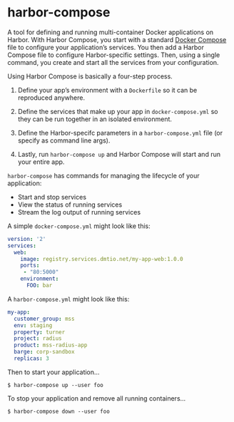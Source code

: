 # harbor-compose

A tool for defining and running multi-container Docker applications on Harbor.  With Harbor Compose, you start with a standard [Docker Compose](https://docs.docker.com/compose/) file to configure your application’s services. You then add a Harbor Compose file to configure Harbor-specific settings.  Then, using a single command, you create and start all the services from your configuration.

Using Harbor Compose is basically a four-step process.

1. Define your app’s environment with a `Dockerfile` so it can be reproduced anywhere.

2. Define the services that make up your app in `docker-compose.yml` so they can be run together in an isolated environment.

3. Define the Harbor-specifc parameters in a `harbor-compose.yml` file (or specify as command line args).

4. Lastly, run `harbor-compose up` and Harbor Compose will start and run your entire app.


`harbor-compose` has commands for managing the lifecycle of your application:

- Start and stop services
- View the status of running services
- Stream the log output of running services


A simple `docker-compose.yml` might look like this:

```yaml
version: '2'
services:
  web:
    image: registry.services.dmtio.net/my-app-web:1.0.0
    ports:
     - "80:5000"
    environment:
      FOO: bar
```

A `harbor-compose.yml` might look like this:

```yaml
my-app:
  customer_group: mss
  env: staging  
  property: turner
  project: radius
  product: mss-radius-app
  barge: corp-sandbox
  replicas: 3
```


Then to start your application...

```
$ harbor-compose up --user foo
```

To stop your application and remove all running containers...

```
$ harbor-compose down --user foo
```

